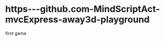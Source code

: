 https---github.com-MindScriptAct-mvcExpress-away3d-playground
=============================================================

first game